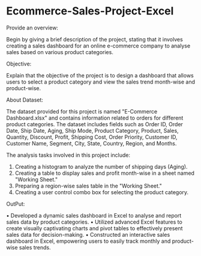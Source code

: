 # Ecommerce-Sales-Project-Excel

Provide an overview:

Begin by giving a brief description of the project, stating that it involves creating a sales dashboard for an online e-commerce company to analyse sales based on various product categories. 

Objective:

Explain that the objective of the project is to design a dashboard that allows users to select a product category and view the sales trend month-wise and product-wise.

About Dataset:

The dataset provided for this project is named "E-Commerce Dashboard.xlsx" and contains information related to orders for different product categories. The dataset includes fields such as Order ID, Order Date, Ship Date, Aging, Ship Mode, Product Category, Product, Sales, Quantity, Discount, Profit, Shipping Cost, Order Priority, Customer ID, Customer Name, Segment, City, State, Country, Region, and Months.

The analysis tasks involved in this project include:

1. Creating a histogram to analyze the number of shipping days (Aging).
2. Creating a table to display sales and profit 
month-wise in a sheet named "Working Sheet."
3. Preparing a region-wise sales table in the "Working Sheet."
4. Creating a user control combo box for selecting the product category.

OutPut:

•	 Developed a dynamic sales dashboard in Excel to analyse and report sales data by product categories.
•	 Utilized advanced Excel features to create visually captivating charts and pivot tables to effectively present sales data for decision-making.
•	 Constructed an interactive sales dashboard in Excel, empowering users to easily track monthly and product-wise sales trends.
